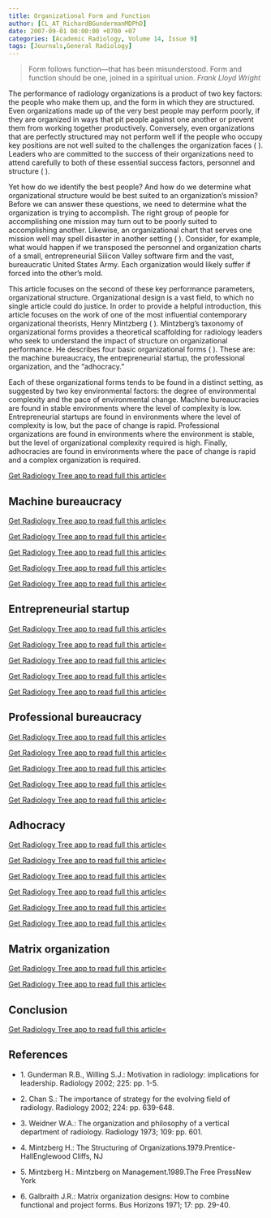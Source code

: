 ```yaml
---
title: Organizational Form and Function
author: [CL_AT_RichardBGundermanMDPhD]
date: 2007-09-01 00:00:00 +0700 +07
categories: [Academic Radiology, Volume 14, Issue 9]
tags: [Journals,General Radiology]
---
```

> Form follows function—that has been misunderstood. Form and function should be one, joined in a spiritual union. _Frank Lloyd Wright_

The performance of radiology organizations is a product of two key factors: the people who make them up, and the form in which they are structured. Even organizations made up of the very best people may perform poorly, if they are organized in ways that pit people against one another or prevent them from working together productively. Conversely, even organizations that are perfectly structured may not perform well if the people who occupy key positions are not well suited to the challenges the organization faces ( ). Leaders who are committed to the success of their organizations need to attend carefully to both of these essential success factors, personnel and structure ( ).

Yet how do we identify the best people? And how do we determine what organizational structure would be best suited to an organization’s mission? Before we can answer these questions, we need to determine what the organization is trying to accomplish. The right group of people for accomplishing one mission may turn out to be poorly suited to accomplishing another. Likewise, an organizational chart that serves one mission well may spell disaster in another setting ( ). Consider, for example, what would happen if we transposed the personnel and organization charts of a small, entrepreneurial Silicon Valley software firm and the vast, bureaucratic United States Army. Each organization would likely suffer if forced into the other’s mold.

This article focuses on the second of these key performance parameters, organizational structure. Organizational design is a vast field, to which no single article could do justice. In order to provide a helpful introduction, this article focuses on the work of one of the most influential contemporary organizational theorists, Henry Mintzberg ( ). Mintzberg’s taxonomy of organizational forms provides a theoretical scaffolding for radiology leaders who seek to understand the impact of structure on organizational performance. He describes four basic organizational forms ( ). These are: the machine bureaucracy, the entrepreneurial startup, the professional organization, and the “adhocracy.”

Each of these organizational forms tends to be found in a distinct setting, as suggested by two key environmental factors: the degree of environmental complexity and the pace of environmental change. Machine bureaucracies are found in stable environments where the level of complexity is low. Entrepreneurial startups are found in environments where the level of complexity is low, but the pace of change is rapid. Professional organizations are found in environments where the environment is stable, but the level of organizational complexity required is high. Finally, adhocracies are found in environments where the pace of change is rapid and a complex organization is required.

[Get Radiology Tree app to read full this article<](https://clinicalpub.com/app)

## Machine bureaucracy

[Get Radiology Tree app to read full this article<](https://clinicalpub.com/app)

[Get Radiology Tree app to read full this article<](https://clinicalpub.com/app)

[Get Radiology Tree app to read full this article<](https://clinicalpub.com/app)

[Get Radiology Tree app to read full this article<](https://clinicalpub.com/app)

[Get Radiology Tree app to read full this article<](https://clinicalpub.com/app)

## Entrepreneurial startup

[Get Radiology Tree app to read full this article<](https://clinicalpub.com/app)

[Get Radiology Tree app to read full this article<](https://clinicalpub.com/app)

[Get Radiology Tree app to read full this article<](https://clinicalpub.com/app)

[Get Radiology Tree app to read full this article<](https://clinicalpub.com/app)

[Get Radiology Tree app to read full this article<](https://clinicalpub.com/app)

## Professional bureaucracy

[Get Radiology Tree app to read full this article<](https://clinicalpub.com/app)

[Get Radiology Tree app to read full this article<](https://clinicalpub.com/app)

[Get Radiology Tree app to read full this article<](https://clinicalpub.com/app)

[Get Radiology Tree app to read full this article<](https://clinicalpub.com/app)

[Get Radiology Tree app to read full this article<](https://clinicalpub.com/app)

## Adhocracy

[Get Radiology Tree app to read full this article<](https://clinicalpub.com/app)

[Get Radiology Tree app to read full this article<](https://clinicalpub.com/app)

[Get Radiology Tree app to read full this article<](https://clinicalpub.com/app)

[Get Radiology Tree app to read full this article<](https://clinicalpub.com/app)

[Get Radiology Tree app to read full this article<](https://clinicalpub.com/app)

[Get Radiology Tree app to read full this article<](https://clinicalpub.com/app)

## Matrix organization

[Get Radiology Tree app to read full this article<](https://clinicalpub.com/app)

[Get Radiology Tree app to read full this article<](https://clinicalpub.com/app)

## Conclusion

[Get Radiology Tree app to read full this article<](https://clinicalpub.com/app)

## References

- 1\. Gunderman R.B., Willing S.J.: Motivation in radiology: implications for leadership. Radiology 2002; 225: pp. 1-5.


- 2\. Chan S.: The importance of strategy for the evolving field of radiology. Radiology 2002; 224: pp. 639-648.


- 3\. Weidner W.A.: The organization and philosophy of a vertical department of radiology. Radiology 1973; 109: pp. 601.


- 4\. Mintzberg H.: The Structuring of Organizations.1979.Prentice-HallEnglewood Cliffs, NJ


- 5\. Mintzberg H.: Mintzberg on Management.1989.The Free PressNew York


- 6\. Galbraith J.R.: Matrix organization designs: How to combine functional and project forms. Bus Horizons 1971; 17: pp. 29-40.